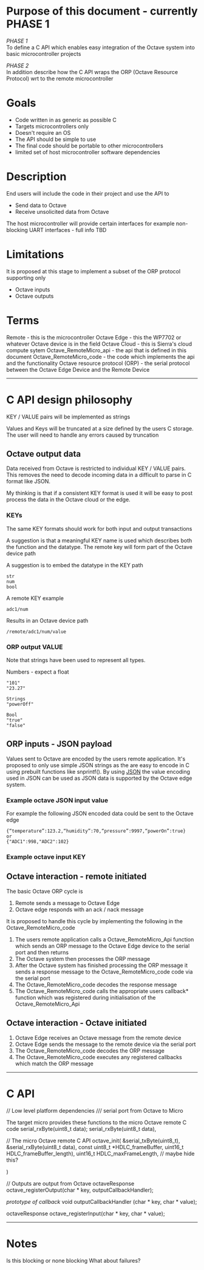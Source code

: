 # Purpose of this document - currently PHASE 1

*PHASE 1*  
To define a C API which enables easy integration of the Octave system into basic microcontroller projects

*PHASE 2*   
In addition describe how the C API wraps the ORP (Octave Resource Protocol) wrt to the remote microcontroller



# Goals
* Code written in as generic as possible C  
* Targets microcontrollers only
* Doesn't require an OS
* The API should be simple to use  
* The final code should be portable to other microcontrollers
* limited set of host microcontroller software dependencies

# Description
End users will include the code in their project and use the API to 
* Send data to Octave
* Receive unsolicited data from Octave 

The host microcontroller will provide certain interfaces for example
 non-blocking UART interfaces - full info TBD

# Limitations
It is proposed at this stage to implement a subset of the ORP
 protocol supporting only 
* Octave inputs 
* Octave outputs

# Terms
Remote - this is the microcontroller
Octave Edge - this the WP7702 or whatever Octave device is in the field
Octave Cloud - this is Sierra's cloud compute sytem
Octave_RemoteMicro_api - the api that is defined in this document
Octave_RemoteMicro_code - the code which implements the api and the functionality
Octave resource protocol (ORP) - the serial protocol between the Octave Edge Device and the Remote Device


---


# C API design philosophy

KEY / VALUE pairs will be implemented as strings

Values and Keys will be truncated at a size defined by the users C storage. The
 user will need to handle any errors caused by truncation  


## Octave output data

Data received from Octave is restricted to individual KEY / VALUE pairs. This
 removes the need to decode incoming data in a difficult to parse
 in C format like JSON.
 
My thinking is that if a consistent KEY format is used it will be easy to post
 process the data in the Octave cloud or the edge.

### KEYs
The same KEY formats should work for both input and output transactions

A suggestion is that a meaningful KEY name is used which describes both the function and the datatype. 
The remote key will form part of the Octave device path 
 
A suggestion is to embed the datatype in the KEY path   
```
str  
num    
bool  
```

A remote KEY example  
```
adc1/num
```  


Results in an Octave device path   
```
/remote/adc1/num/value
```
 
### ORP output VALUE 
Note that strings have been used to represent all types.

Numbers - expect a float
```
"101"  
"23.27"    

Strings
"powerOff"    

Bool  
"true"  
"false"  
```


 
## ORP inputs - JSON payload
Values sent to Octave are encoded by the users remote application. It's proposed to only use simple JSON strings 
as the are easy to encode in C using prebuilt functions like snprintf(). By using
 [JSON](https://www.json.org/json-en.html) the value encoding used in JSON
 can be used as JSON data is supported by the Octave edge system.

### Example octave JSON input value
For example the following JSON encoded data could be sent to the Octave edge  
```
{“temperature”:123.2,“humidity”:70,“pressure”:9997,“powerOn”:true}
or 
{"ADC1":998,"ADC2":102}
```

### Example octave input KEY



## Octave interaction - remote initiated
The basic Octave ORP cycle is
1. Remote sends a message to Octave Edge
2. Octave edge responds with an ack / nack message

It is proposed to handle this cycle by implementing the following in the Octave_RemoteMicro_code

1. The users remote application calls a Octave_RemoteMicro_Api function which sends
  an ORP message to the Octave Edge device to the serial port and then returns
1. The Octave system then processes the ORP message
1. After the Octave system has finished processing the ORP message it sends 
  a response message to the Octave_RemoteMicro_code code via the serial port
1. The Octave_RemoteMicro_code decodes the response message
1. The Octave_RemoteMicro_code calls the appropriate users callback* function which
  was registered during initialisation of the Octave_RemoteMicro_Api

## Octave interaction - Octave initiated
1. Octave Edge receives an Octave message from the remote device
1. Octave Edge sends the message to the remote device via the serial port
1. The Octave_RemoteMicro_code decodes the ORP message
1. The Octave_RemoteMicro_code executes any registered callbacks which match the ORP message


---

# C API

// Low level platform dependencies
/// serial port from Octave to Micro

The target micro provides these functions to the micro Octave remote C code 
serial_rxByte(uint8_t data);
serial_rxByte(uint8_t data),

// The micro Octave remote C API
octave_init(
    &serial_txByte(uint8_t),
    &serial_rxByte(uint8_t data),
    const uint8_t *HDLC_frameBuffer,
    uint16_t HDLC_frameBuffer_length), 
    uint16_t HDLC_maxFrameLength,      // maybe hide this? 
    
)

// Outputs are output from Octave
octaveResponse  octave_registerOutput(char * key, outputCallbackHandler);

*prototype of callback*
void outputCallbackHandler (char * key, char * value);

octaveResponse  octave_registerInput(char * key, char * value);


--- 
# Notes
Is this blocking or none blocking
What about failures?
 

